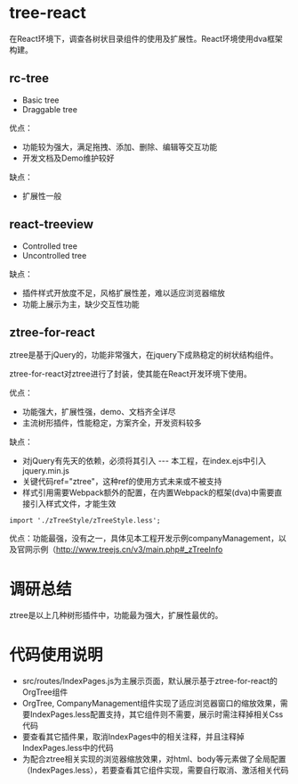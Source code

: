 # tree-react
在React环境下，调查各树状目录组件的使用及扩展性。React环境使用dva框架构建。

## rc-tree
- Basic tree
- Draggable tree

优点：
- 功能较为强大，满足拖拽、添加、删除、编辑等交互功能
- 开发文档及Demo维护较好

缺点：
- 扩展性一般

## react-treeview
- Controlled tree
- Uncontrolled tree

缺点：
- 插件样式开放度不足，风格扩展性差，难以适应浏览器缩放
- 功能上展示为主，缺少交互性功能

## ztree-for-react
ztree是基于jQuery的，功能非常强大，在jquery下成熟稳定的树状结构组件。

ztree-for-react对ztree进行了封装，使其能在React开发环境下使用。

优点：
- 功能强大，扩展性强，demo、文档齐全详尽
- 主流树形插件，性能稳定，方案齐全，开发资料较多

缺点：
- 对jQuery有先天的依赖，必须将其引入 --- 本工程，在index.ejs中引入jquery.min.js
- 关键代码ref="ztree"，这种ref的使用方式未来或不被支持
- 样式引用需要Webpack额外的配置，在内置Webpack的框架(dva)中需要直接引入样式文件，才能生效  

```
import './zTreeStyle/zTreeStyle.less';
```

优点：功能最强，没有之一，具体见本工程开发示例companyManagement，以及官网示例（http://www.treejs.cn/v3/main.php#_zTreeInfo

# 调研总结

ztree是以上几种树形插件中，功能最为强大，扩展性最优的。

# 代码使用说明

- src/routes/IndexPages.js为主展示页面，默认展示基于ztree-for-react的OrgTree组件
- OrgTree, CompanyManagement组件实现了适应浏览器窗口的缩放效果，需要IndexPages.less配置支持，其它组件则不需要，展示时需注释掉相关Css代码
- 要查看其它插件果，取消IndexPages中的相关注释，并且注释掉IndexPages.less中的代码
- 为配合ztree相关实现的浏览器缩放效果，对html、body等元素做了全局配置（IndexPages.less），若要查看其它组件实现，需要自行取消、激活相关代码
